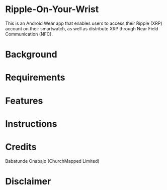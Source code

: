 # Ripple-On-Your-Wrist
This is an Android Wear app that enables users to access their Ripple (XRP) account on their smartwatch, as well as distribute XRP through Near Field Communication (NFC).

# Background

# Requirements

# Features

# Instructions

# Credits
Babatunde Onabajo (ChurchMapped Limited)

# Disclaimer
